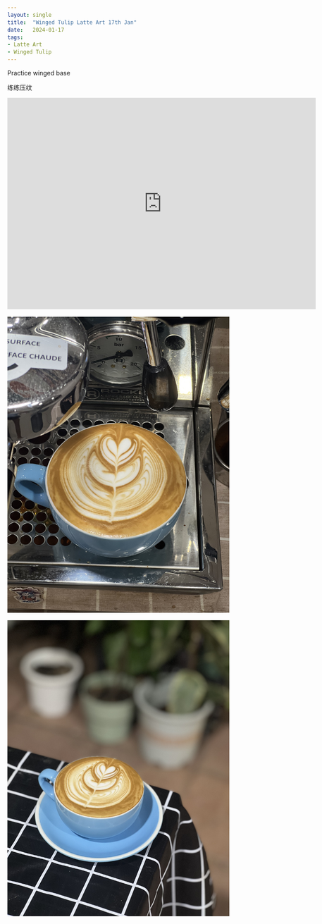 ```yaml
---
layout: single
title:  "Winged Tulip Latte Art 17th Jan"
date:   2024-01-17
tags:
- Latte Art
- Winged Tulip
---
```



Practice winged base

练练压纹



<div class="embed-container">
  <iframe
      src="https://www.youtube.com/embed/XtvACZMN1J4"
      width="700"
      height="480"
      frameborder="0"
      allowfullscreen="true">
  </iframe>
</div>


![](/assets/img/2024/01/17/IMG_2313.jpg)

![](/assets/img/2024/01/17/IMG_2315.jpg)

